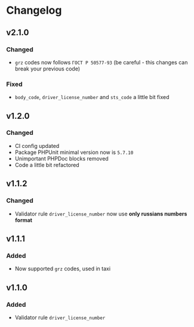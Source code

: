 # Changelog

## v2.1.0

### Changed

- `grz` codes now follows `ГОСТ Р 50577-93` (be careful - this changes can break your previous code)

### Fixed

- `body_code`, `driver_license_number` and `sts_code` a little bit fixed

## v1.2.0

### Changed

- CI config updated
- Package PHPUnit minimal version now is `5.7.10`
- Unimportant PHPDoc blocks removed
- Code a little bit refactored

## v1.1.2

### Changed

- Validator rule `driver_license_number` now use **only russians numbers format**

## v1.1.1

### Added

- Now supported `grz` codes, used in taxi

## v1.1.0

### Added

- Validator rule `driver_license_number`

